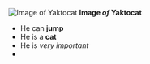 ![Image of Yaktocat](https://octodex.github.com/images/yaktocat.png)
**Image *of* Yaktocat**
- He can **jump**
- He is a **cat**
- He is *very important*
- 
